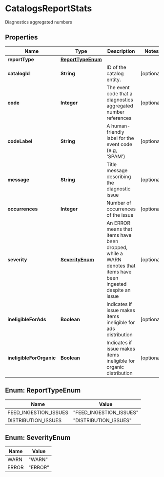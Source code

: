 

# CatalogsReportStats

Diagnostics aggregated numbers

## Properties

| Name | Type | Description | Notes |
|------------ | ------------- | ------------- | -------------|
|**reportType** | [**ReportTypeEnum**](#ReportTypeEnum) |  |  |
|**catalogId** | **String** | ID of the catalog entity. |  [optional] |
|**code** | **Integer** | The event code that a diagnostics aggregated number references |  [optional] |
|**codeLabel** | **String** | A human-friendly label for the event code (e.g, &#39;SPAM&#39;) |  [optional] |
|**message** | **String** | Title message describing the diagnostic issue |  [optional] |
|**occurrences** | **Integer** | Number of occurrences of the issue |  [optional] |
|**severity** | [**SeverityEnum**](#SeverityEnum) | An ERROR means that items have been dropped, while a WARN denotes that items have been ingested despite an issue |  [optional] |
|**ineligibleForAds** | **Boolean** | Indicates if issue makes items ineligible for ads distribution |  [optional] |
|**ineligibleForOrganic** | **Boolean** | Indicates if issue makes items ineligible for organic distribution |  [optional] |



## Enum: ReportTypeEnum

| Name | Value |
|---- | -----|
| FEED_INGESTION_ISSUES | &quot;FEED_INGESTION_ISSUES&quot; |
| DISTRIBUTION_ISSUES | &quot;DISTRIBUTION_ISSUES&quot; |



## Enum: SeverityEnum

| Name | Value |
|---- | -----|
| WARN | &quot;WARN&quot; |
| ERROR | &quot;ERROR&quot; |



